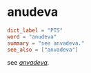 # anudeva

``` toml
dict_label = "PTS"
word = "anudeva"
summary = "see anvadeva."
see_also = ["anvadeva"]
```

see *[anvadeva](anvadeva.md)*.

